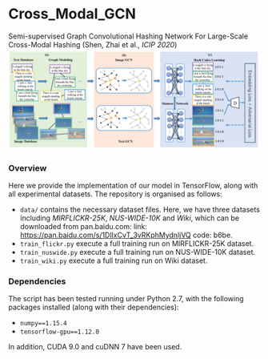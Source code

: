 # Cross_Modal_GCN
Semi-supervised Graph Convolutional Hashing Network For Large-Scale Cross-Modal Hashing (Shen, Zhai et al., *ICIP 2020*)
![image](https://github.com/flyingjohn/Cross_Modal_GCN/blob/master/framework.png)

### Overview
Here we provide the implementation of our model in TensorFlow, along with all experimental datasets. The repository is organised as follows:
- `data/` contains the necessary dataset files. Here, we have three datasets including *MIRFLICKR-25K*, *NUS-WIDE-10K* and *Wiki*, which can be downloaded from pan.baidu.com: link: https://pan.baidu.com/s/1DlIxCvT_3vRKphMydnljVQ code: b6be.
- `train_flickr.py` execute a full training run on MIRFLICKR-25K dataset.
- `train_nuswide.py` execute a full training run on NUS-WIDE-10K dataset.
- `train_wiki.py` execute a full training run on Wiki dataset.

### Dependencies
The script has been tested running under Python 2.7, with the following packages installed (along with their dependencies):
- `numpy==1.15.4`
- `tensorflow-gpu==1.12.0`

In addition, CUDA 9.0 and cuDNN 7 have been used.
